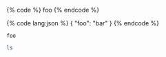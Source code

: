 {% code %}
foo
{% endcode %}

{% code lang:json %}
{
  "foo": "bar"
}
{% endcode %}

```
foo
```

```bash
ls
```
